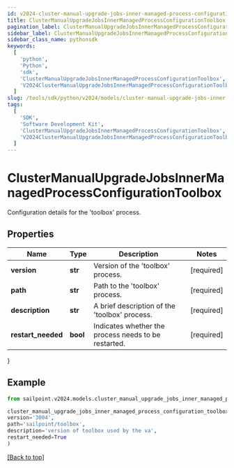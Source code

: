 ```yaml
---
id: v2024-cluster-manual-upgrade-jobs-inner-managed-process-configuration-toolbox
title: ClusterManualUpgradeJobsInnerManagedProcessConfigurationToolbox
pagination_label: ClusterManualUpgradeJobsInnerManagedProcessConfigurationToolbox
sidebar_label: ClusterManualUpgradeJobsInnerManagedProcessConfigurationToolbox
sidebar_class_name: pythonsdk
keywords:
  [
    'python',
    'Python',
    'sdk',
    'ClusterManualUpgradeJobsInnerManagedProcessConfigurationToolbox',
    'V2024ClusterManualUpgradeJobsInnerManagedProcessConfigurationToolbox',
  ]
slug: /tools/sdk/python/v2024/models/cluster-manual-upgrade-jobs-inner-managed-process-configuration-toolbox
tags:
  [
    'SDK',
    'Software Development Kit',
    'ClusterManualUpgradeJobsInnerManagedProcessConfigurationToolbox',
    'V2024ClusterManualUpgradeJobsInnerManagedProcessConfigurationToolbox',
  ]
---
```


# ClusterManualUpgradeJobsInnerManagedProcessConfigurationToolbox

Configuration details for the 'toolbox' process.

## Properties

| Name | Type | Description | Notes |
| --- | --- | --- | --- |
| **version** | **str** | Version of the 'toolbox' process. | [required] |
| **path** | **str** | Path to the 'toolbox' process. | [required] |
| **description** | **str** | A brief description of the 'toolbox' process. | [required] |
| **restart_needed** | **bool** | Indicates whether the process needs to be restarted. | [required] |

}

## Example

```python
from sailpoint.v2024.models.cluster_manual_upgrade_jobs_inner_managed_process_configuration_toolbox import ClusterManualUpgradeJobsInnerManagedProcessConfigurationToolbox

cluster_manual_upgrade_jobs_inner_managed_process_configuration_toolbox = ClusterManualUpgradeJobsInnerManagedProcessConfigurationToolbox(
version='3004',
path='sailpoint/toolbox',
description='version of toolbox used by the va',
restart_needed=True
)

```

[[Back to top]](#)
